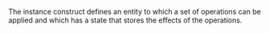 The instance construct defines an entity to which a set of operations can be applied and which has a state that stores the effects of the operations.